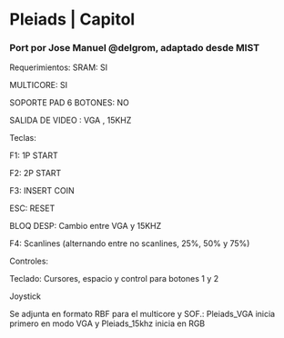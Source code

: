 # Pleiads | Capitol
### Port por Jose Manuel @delgrom, adaptado desde MIST

Requerimientos:
SRAM: SI

MULTICORE: SI

SOPORTE PAD 6 BOTONES: NO

SALIDA DE VIDEO : VGA , 15KHZ

Teclas:

F1: 1P START

F2: 2P START

F3: INSERT COIN

ESC: RESET

BLOQ DESP: Cambio entre VGA y 15KHZ

F4: Scanlines (alternando entre no scanlines, 25%, 50% y 75%)

Controles:

Teclado: Cursores, espacio y control para botones 1 y 2

Joystick

Se adjunta en formato RBF para el multicore y SOF.: Pleiads_VGA inicia primero en modo VGA y Pleiads_15khz inicia en RGB
